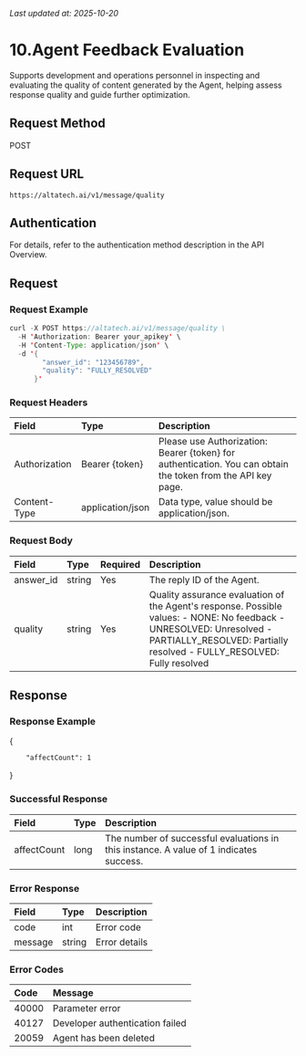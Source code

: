 _Last updated at: 2025-10-20_

# **10.Agent Feedback Evaluation**

Supports development and operations personnel in inspecting and evaluating the quality of content generated by the Agent, helping assess response quality and guide further optimization.

## **Request Method**

POST

## **Request URL**

`https://altatech.ai/v1/message/quality`

## **Authentication**

For details, refer to the authentication method description in the API Overview.

## **Request**

### **Request Example**

```java
curl -X POST https://altatech.ai/v1/message/quality \
  -H 'Authorization: Bearer your_apikey' \
  -H 'Content-Type: application/json' \
  -d '{
        "answer_id": "123456789",
        "quality": "FULLY_RESOLVED"
      }'
```

### **Request Headers**

| Field | Type | Description |
| :---- | :---- | :---- |
| Authorization | Bearer {token} | Please use Authorization: Bearer {token} for authentication. You can obtain the token from the API key page. |
| Content-Type | application/json | Data type, value should be application/json. |

### **Request Body**

| Field | Type | Required | Description |
| :---- | :---- | :---- | :---- |
| answer\_id | string | Yes | The reply ID of the Agent. |
| quality | string  | Yes | Quality assurance evaluation of the Agent's response. Possible values: \- NONE: No feedback \- UNRESOLVED: Unresolved \- PARTIALLY\_RESOLVED: Partially resolved \- FULLY\_RESOLVED: Fully resolved |

## **Response**

### **Response Example**

{

```html
    "affectCount": 1
```

}

### **Successful Response**

| Field | Type | Description |
| :---- | :---- | :---- |
| affectCount | long | The number of successful evaluations in this instance. A value of 1 indicates success. |

### **Error Response**

| Field | Type | Description |
| :---- | :---- | :---- |
| code | int | Error code |
| message | string | Error details |

### **Error Codes**

| Code | Message |
| :---- | :---- |
| 40000 | Parameter error |
| 40127 | Developer authentication failed |
| 20059 | Agent has been deleted |

